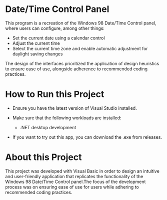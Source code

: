 # Date/Time Control Panel

This program is a recreation of the Windows 98 Date/Time Control panel, where users can configure, among other things:

- Set the current date using a calendar control
- Adjust the current time
- Select the current time zone and enable automatic adjustment for daylight saving changes

The design of the interfaces prioritized the application of design heuristics to ensure ease of use, alongside adherence to recommended coding practices.

# How to Run this Project

- Ensure you have the latest version of Visual Studio installed.

- Make sure that the following workloads are installed:
  - .NET desktop development

- If you want to try out this app, you can download the .exe from releases.

# About this Project

This project was developed with Visual Basic in order to design an intuitive and user-friendly application that replicates the functionality of the Windows 98 Date/Time Control panel.The focus of the development process was on ensuring ease of use for users while adhering to recommended coding practices. 